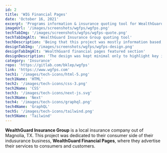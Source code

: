 ```yaml
---
id: 2
title: 'WIG Financial Pages'
date: 'October 16, 2021'
excerpt: 'Programs information & insurance quoting tool for WealthGuard Financial Pages.'
imageUrl: '/images/screenshots/wgfps/wgfps.png'
techTabImg: '/images/screenshots/wgfps/wgfps-quote.png'
techTabImgAlt: 'WealthGuard Insurance Group quoting tool'
techDescription: 'Being that this project was mostly information based, I reached for NextJS to serve static pages and perform fast. It is utilizing GraphQL to serve its program data via GraphCMS. There is also a functioning insurance quoting tool where the user can get up to date insurance pricing.'
designTabImg: '/images/screenshots/wgfps/wgfps-design.png'
designTabImgAlt: 'WealthGuard financial pages featured section'
designDescription: 'The design was kept minimal only to highlight key information. The company needed a place to shed light on partners & top-performers.'
category: 'Insurance'
repo: 'https://gitlab.com/bklep/wgfps'
link: 'https://www.wgfps.com'
tech1: '/images/tech-icons/html-5.png'
tech1Name: 'HTML'
tech2: '/images/tech-icons/css-3.png'
tech2Name: 'CSS'
tech3: '/images/tech-icons/next-js.svg'
tech3Name: 'Next'
tech4: '/images/tech-icons/graphql.png'
tech4Name: 'GraphQL'
tech5: '/images/tech-icons/tailwind.png'
tech5Name: 'Tailwind'
---
```


**WealthGuard Insurance Group** is a local insurance company out of Magnolia, TX. This project was dedicated to their consumer side of their indusurance business, **WealthGuard Financial Pages**, where they advertise their services to consumers and customers.
